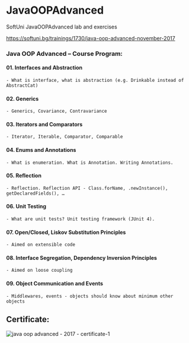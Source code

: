 # JavaOOPAdvanced

SoftUni JavaOOPAdvanced lab and exercises

https://softuni.bg/trainings/1730/java-oop-advanced-november-2017

### Java OOP Advanced – Course Program:

#### 01. Interfaces and Abstraction
    - What is interface, what is abstraction (e.g. Drinkable instead of AbstractCat)
    
#### 02. Generics
    - Generics, Covariance, Contravariance
    
#### 03. Iterators and Comparators
    - Iterator, Iterable, Comparator, Comparable
    
#### 04. Enums and Annotations
    - What is enumeration. What is Annotation. Writing Annotations.
    
#### 05. Reflection
    - Reflection. Reflection API - Class.forName, .newInstance(), getDeclaredFields(), …
    
#### 06. Unit Testing
    - What are unit tests? Unit testing framework (JUnit 4).
    
#### 07. Open/Closed, Liskov Substitution Principles
    - Aimed on extensible code
    
#### 08. Interface Segregation, Dependency Inversion Principles
    - Aimed on loose coupling
    
#### 09. Object Communication and Events
    - Middlewares, events - objects should know about minimum other objects

## Certificate:

![java oop advanced - 2017 - certificate-1](https://user-images.githubusercontent.com/16088420/36675626-36557268-1b12-11e8-9eff-58d64d20b7b1.jpg)











